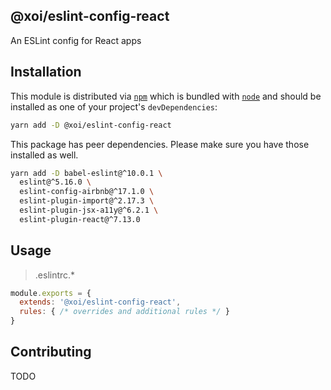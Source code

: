 ## @xoi/eslint-config-react

An ESLint config for React apps

## Installation

This module is distributed via [`npm`](https://docs.npmjs.com/cli/npm) which is bundled with [`node`](https://nodejs.org/) and should be installed as one of your project's `devDependencies`:

```sh
yarn add -D @xoi/eslint-config-react
```

This package has peer dependencies. Please make sure you have those installed as well.

```sh
yarn add -D babel-eslint@^10.0.1 \
  eslint@^5.16.0 \
  eslint-config-airbnb@^17.1.0 \
  eslint-plugin-import@^2.17.3 \
  eslint-plugin-jsx-a11y@^6.2.1 \
  eslint-plugin-react@^7.13.0
```

## Usage

> .eslintrc.*

```js
module.exports = {
  extends: '@xoi/eslint-config-react',
  rules: { /* overrides and additional rules */ }  
}
```

## Contributing

TODO